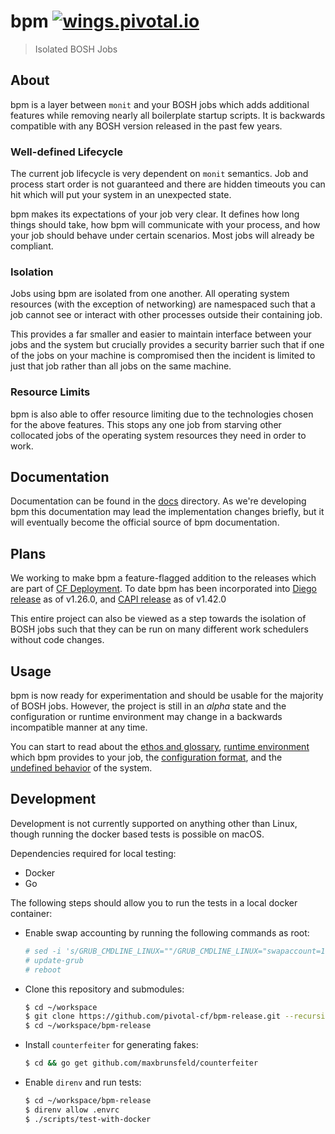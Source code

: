 # bpm [![wings.pivotal.io](https://wings.pivotal.io/api/v1/teams/bpm/pipelines/bpm/jobs/test-acceptance/badge)](https://wings.pivotal.io/teams/bpm/pipelines/bpm?groups=tests)

> Isolated BOSH Jobs

## About

bpm is a layer between `monit` and your BOSH jobs which adds additional
features while removing nearly all boilerplate startup scripts. It is backwards
compatible with any BOSH version released in the past few years.

### Well-defined Lifecycle

The current job lifecycle is very dependent on `monit` semantics. Job and
process start order is not guaranteed and there are hidden timeouts you can hit
which will put your system in an unexpected state.

bpm makes its expectations of your job very clear. It defines how long things
should take, how bpm will communicate with your process, and how your job
should behave under certain scenarios. Most jobs will already be compliant.

### Isolation

Jobs using bpm are isolated from one another. All operating system resources
(with the exception of networking) are namespaced such that a job cannot see or
interact with other processes outside their containing job.

This provides a far smaller and easier to maintain interface between your jobs
and the system but crucially provides a security barrier such that if one of
the jobs on your machine is compromised then the incident is limited to just
that job rather than all jobs on the same machine.

### Resource Limits

bpm is also able to offer resource limiting due to the technologies chosen for
the above features. This stops any one job from starving other collocated jobs
of the operating system resources they need in order to work.

## Documentation

Documentation can be found in the [docs](docs) directory. As we're developing
bpm this documentation may lead the implementation changes briefly, but it will
eventually become the official source of bpm documentation.

## Plans

We working to make bpm a feature-flagged addition to the releases which are
part of [CF Deployment](cf-deployment). To date bpm has been incorporated into
[Diego release](diego-release) as of v1.26.0, and [CAPI release](capi-release)
as of v1.42.0

This entire project can also be viewed as a step towards the isolation of BOSH
jobs such that they can be run on many different work schedulers without code
changes.

[cf-deployment]: https://github.com/cloudfoundry/cf-deployment
[diego-release]: https://github.com/cloudfoundry/diego-release/tree/v1.26.0
[capi-release]: https://github.com/cloudfoundry/capi-release/tree/1.42.0

## Usage

bpm is now ready for experimentation and should be usable for the majority of
BOSH jobs. However, the project is still in an *alpha* state and the
configuration or runtime environment may change in a backwards incompatible
manner at any time.

You can start to read about the [ethos and glossary](docs/bpm.md), [runtime
environment](docs/runtime.md) which bpm provides to your job, the
[configuration format](docs/config.md), and the [undefined
behavior](docs/undefined.md) of the system.

## Development

Development is not currently supported on anything other than Linux, though
running the docker based tests is possible on macOS.

Dependencies required for local testing:

* Docker
* Go

The following steps should allow you to run the tests in a local docker
container:

* Enable swap accounting by running the following commands as root:

    ```sh
    # sed -i 's/GRUB_CMDLINE_LINUX=""/GRUB_CMDLINE_LINUX="swapaccount=1"/' /etc/default/grub
    # update-grub
    # reboot
    ```

* Clone this repository and submodules:

    ```sh
    $ cd ~/workspace
    $ git clone https://github.com/pivotal-cf/bpm-release.git --recursive
    $ cd ~/workspace/bpm-release
    ```

* Install `counterfeiter` for generating fakes:

    ```sh
    $ cd && go get github.com/maxbrunsfeld/counterfeiter
    ```

* Enable `direnv` and run tests:

    ```sh
    $ cd ~/workspace/bpm-release
    $ direnv allow .envrc
    $ ./scripts/test-with-docker
    ```
